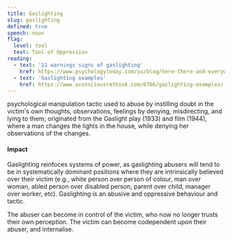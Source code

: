 ```yaml
---
title: Gaslighting
slug: gaslighting
defined: true
speech: noun
flag:
  level: tool
  text: Tool of Oppression
reading:
  - text: '11 warnings signs of gaslighting'
    href: https://www.psychologytoday.com/us/blog/here-there-and-everywhere/201701/11-warning-signs-gaslighting
  - text: 'Gaslighting examples'
    href: https://www.aconsciousrethink.com/6766/gaslighting-examples/
---
```


psychological manipulation tactic used to abuse by instilling doubt in the victim's own thoughts, observations, feelings by denying, misdirecting, and lying to them; originated from the Gaslight play (1933) and film (1944), where a man changes the lights in the house, while denying her observations of the changes.

#### Impact

Gaslighting reinfoces systems of power, as gaslighting abusers will tend to be in systematically dominant positions where they are intrinsically believed over their victim (e.g., white person over person of colour, man over woman, abled person over disabled person, parent over child, manager over worker, etc). Gaslighting is an abusive and oppressive behaviour and tactic.

The abuser can become in control of the victim, who now no longer trusts their own perception. The victim can become codependent upon their abuser, and internalise.
